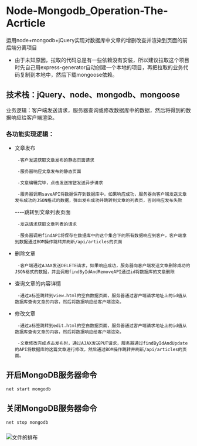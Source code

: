 # Node-Mongodb_Operation-The-Acrticle
运用node+mongodb+jQuery实现对数据库中文章的增删改查并渲染到页面的前后端分离项目

 - 由于未知原因，拉取的代码总是有一些依赖没有安装，所以建议拉取这个项目时先自己用express-generator自动创建一个本地的项目，再把拉取的业务代码复制到本地中，然后下载mongoose依赖。

## 技术栈：jQuery、node、mongodb、mongoose

业务逻辑：客户端发送请求，服务器查询或修改数据库中的数据，然后将得到的数据响应给客户端渲染。


### 各功能实现逻辑：
 - 文章发布
        
        -客户发送获取文章发布的静态页面请求

        -服务器响应文章发布的静态页面   

        -文章编辑完毕，点击发送按钮发送异步请求

        -服务器调用saveAPI将数据保存到数据库中，如果响应成功，服务器向客户端发送文章发布成功的JSON格式的数据，弹出发布成功并跳转到文章的列表页，否则响应发布失败
		
	----跳转到文章列表页面

		-发送请求获取文章列表的请求

	  	-服务器调用findAPI将保存在数据库中的这个集合下的所有数据响应到客户，客户端拿到数据通过BOM操作跳转并刷新/api/articles的页面
	  	
 - 删除文章

        -客户端通过AJAX发送DELETE请求，如果响应成功，服务器向客户端发送文章删除成功的JSON格式的数据，并且调用findByIdAndRemoveAPI通过id将数据库的文章删除
  	 
 - 查询文章的内容详情

  	    -通过a标签跳转到view.html的空白数据页面，服务器通过客户端请求地址上的id值从数据库查询文章的内容，然后将数据响应给客户端渲染。
  
 - 修改文章

  	    -通过a标签跳转到edit.html的空白数据页面，服务器通过客户端请求地址上的id值从数据库查询文章的内容，然后将数据响应给客户端渲染。

  	    -文章修改完成点击发布时，通过AJAX发送PUT请求，服务器通过findByIdAndUpdate的API将数据库的这篇文章进行修改，然后通过BOM操作跳转并刷新/api/articles的页面。



## 开启MongoDB服务器命令
    net start mongodb

## 关闭MongoDB服务器命令
    net stop mongodb


### 
![文件的排布](http)